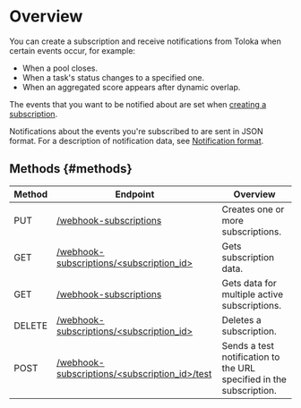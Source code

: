 # Overview

You can create a subscription and receive notifications from Toloka when certain events occur, for example:

- When a pool closes.
- When a task's status changes to a specified one.
- When an aggregated score appears after dynamic overlap.

The events that you want to be notified about are set when [creating a subscription](put-webhook-subscriptions.md).

Notifications about the events you're subscribed to are sent in JSON format. For a description of notification data, see [Notification format](using-webhook-subscriptions.md).

## Methods {#methods}

Method | Endpoint | Overview
----- | ----- | -----
PUT | [/webhook-subscriptions](put-webhook-subscriptions.md) | Creates one or more subscriptions.
GET | [/webhook-subscriptions/<subscription_id>](get-webhook-subscriptions.md) | Gets subscription data.
GET | [/webhook-subscriptions](get-webhook-subscriptions-list.md) | Gets data for multiple active subscriptions.
DELETE | [/webhook-subscriptions/<subscription_id>](delete-webhook-subscriptions.md) | Deletes a subscription.
POST | [/webhook-subscriptions/<subscription_id>/test](post-webhook-subscriptions.md) | Sends a test notification to the URL specified in the subscription.